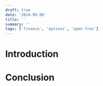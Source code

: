 ```yaml
---
draft: true
date: '2024-09-06'
title: ''
summary: ''
tags: ['finance', 'options', 'open frac']
---
```


# Introduction

# Conclusion
